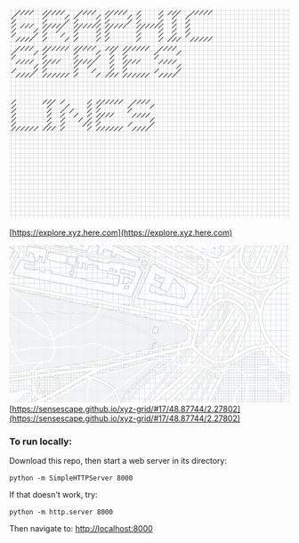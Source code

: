 ![GRAPHIC SERIES](https://raw.githubusercontent.com/sensescape/xyz-grid/master/images/grid-title2.jpg)

[https://explore.xyz.here.com](https://explore.xyz.here.com)

![GRID](https://raw.githubusercontent.com/sensescape/xyz-grid/master/images/xyz-grid-map1.png)
[https://sensescape.github.io/xyz-grid/#17/48.87744/2.27802](https://sensescape.github.io/xyz-grid/#17/48.87744/2.27802)


### To run locally:

Download this repo, then start a web server in its directory:

    python -m SimpleHTTPServer 8000
    
If that doesn't work, try:

    python -m http.server 8000
    
Then navigate to: [http://localhost:8000](http://localhost:8000)


